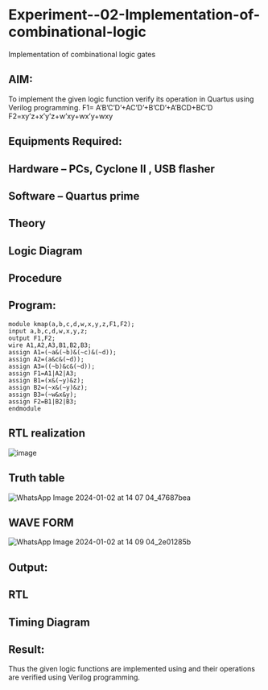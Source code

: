 # Experiment--02-Implementation-of-combinational-logic
Implementation of combinational logic gates
 
## AIM:
To implement the given logic function verify its operation in Quartus using Verilog programming.
 F1= A’B’C’D’+AC’D’+B’CD’+A’BCD+BC’D
F2=xy’z+x’y’z+w’xy+wx’y+wxy
 
 
 
## Equipments Required:
## Hardware – PCs, Cyclone II , USB flasher
## Software – Quartus prime


## Theory
 

## Logic Diagram
## Procedure
## Program:
````
module kmap(a,b,c,d,w,x,y,z,F1,F2);
input a,b,c,d,w,x,y,z;
output F1,F2;
wire A1,A2,A3,B1,B2,B3;
assign A1=(~a&(~b)&(~c)&(~d));
assign A2=(a&c&(~d));
assign A3=((~b)&c&(~d));
assign F1=A1|A2|A3;
assign B1=(x&(~y)&z);
assign B2=(~x&(~y)&z);
assign B3=(~w&x&y);
assign F2=B1|B2|B3;
endmodule
````
## RTL realization
![image](https://github.com/guruprasath2515/Experiment--02-Implementation-of-combinational-logic-/assets/155418874/47941bb8-39dd-4e2d-b758-8ebd75be3e21)
## Truth table
![WhatsApp Image 2024-01-02 at 14 07 04_47687bea](https://github.com/guruprasath2515/Experiment--02-Implementation-of-combinational-logic-/assets/155418874/97b973e9-bdb1-4c77-b52e-b4665f3c74f9)

## WAVE FORM
![WhatsApp Image 2024-01-02 at 14 09 04_2e01285b](https://github.com/guruprasath2515/Experiment--02-Implementation-of-combinational-logic-/assets/155418874/a2d4e3b9-4270-4c50-8029-2345bb058f38)



## Output:
## RTL
## Timing Diagram
## Result:
Thus the given logic functions are implemented using  and their operations are verified using Verilog programming.
